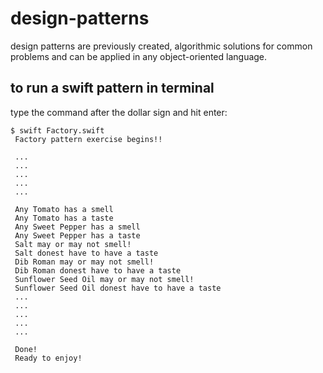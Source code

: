 # design-patterns
design patterns are previously created, algorithmic solutions for common problems and can be applied in any object-oriented language.

to run a swift pattern in terminal 
-----------------------------------

type the command after the dollar sign and hit enter:

```
$ swift Factory.swift
 Factory pattern exercise begins!!

 ... 
 ... 
 ...  
 ...  
 ... 

 Any Tomato has a smell
 Any Tomato has a taste
 Any Sweet Pepper has a smell
 Any Sweet Pepper has a taste
 Salt may or may not smell!
 Salt donest have to have a taste
 Dib Roman may or may not smell!
 Dib Roman donest have to have a taste
 Sunflower Seed Oil may or may not smell!
 Sunflower Seed Oil donest have to have a taste
 ... 
 ... 
 ...  
 ...  
 ... 

 Done!
 Ready to enjoy! 
 

```